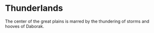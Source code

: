 Thunderlands
======
The center of the great plains is marred by the thundering of storms and hooves of Daborak.